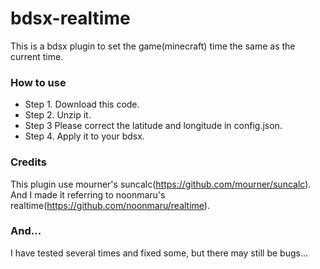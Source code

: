 # bdsx-realtime
This is a bdsx plugin to set the game(minecraft) time the same as the current time.

### How to use
- Step 1. Download this code.
- Step 2. Unzip it.
- Step 3  Please correct the latitude and longitude in config.json.
- Step 4. Apply it to your bdsx.

### Credits
This plugin use mourner's suncalc(https://github.com/mourner/suncalc).
And I made it referring to noonmaru's realtime(https://github.com/noonmaru/realtime).

### And...
I have tested several times and fixed some, but there may still be bugs...
